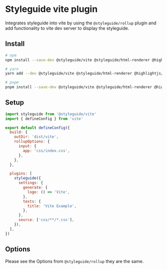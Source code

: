 # Styleguide vite plugin

Integrates styleguide into vite by using the `@styleguide/rollup` plugin and add functionality to vite dev server to display the styleguide.

## Install

```sh
# npm
npm install --save-dev @styleguide/vite @styleguide/html-renderer @highlightjs/cdn-assets

# yarn
yarn add --dev @styleguide/vite @styleguide/html-renderer @highlightjs/cdn-assets

# pnpm
pnpm install --save-dev @styleguide/vite @styleguide/html-renderer @highlightjs/cdn-assets
```

## Setup

```js
import styleguide from '@styleguide/vite'
import { defineConfig } from 'vite'

export default defineConfig({
  build: {
    outDir: 'dist/vite',
    rollupOptions: {
      input: {
        app: 'css/index.css',
      },
    },
  },

  plugins: [
    styleguide({
      settings: {
        generate: {
          logo: () => 'Vite',
        },
        texts: {
          title: 'Vite Example',
        },
      },
      source: ['css/**/*.css'],
    }),
  ],
})
```

## Options

Please see the Options from `@styleguide/rollup` they are the same.
